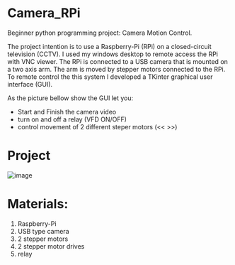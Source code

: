 # Camera_RPi

Beginner python programming project: Camera Motion Control.

The project intention is to use a Raspberry-Pi (RPi) on a closed-circuit television (CCTV). I used my windows desktop to remote access the RPi with VNC viewer. The RPi is connected to a USB camera that is mounted on a two axis arm. The arm is moved by stepper motors connected to the RPi. To remote control the this system I developed a TKinter graphical user interface (GUI).


As the picture bellow show the GUI let you:
- Start and Finish the camera video
- turn on and off a relay (VFD ON/OFF)
- control movement of 2 different steper motors (<< >>)

# Project
![image](https://user-images.githubusercontent.com/92346972/210685002-ca500cd6-60f9-4d91-b11e-8a79b95304aa.png)


# Materials:
1. Raspberry-Pi
2. USB type camera
3. 2 stepper motors
4. 2 stepper motor drives
5. relay



